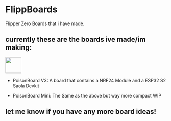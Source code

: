 # FlippBoards
Flipper Zero Boards that i have made.

## currently these are the boards ive made/im making:

<div align="left">
  <img height="50" src="https://cdn.discordapp.com/attachments/1105916363081515029/1163064099714891806/Screenshot_2023-10-15_124000.png?ex=653e36da&is=652bc1da&hm=0640cf9c2291409453bdd94e187873ecbb6fee1edfab61a56cf9a2016fc04729&"  />
</div>

- PoisonBoard V3: A board that contains a NRF24 Module and a ESP32 S2 Saola Devkit


  
- PoisonBoard Mini: The Same as the above but way more compact WIP
  


## let me know if you have any more board ideas!
